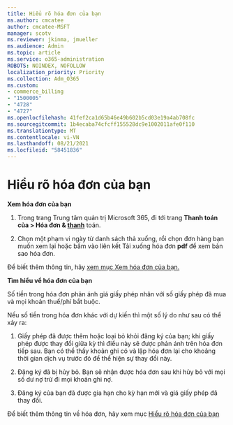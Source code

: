 ```yaml
---
title: Hiểu rõ hóa đơn của bạn
ms.author: cmcatee
author: cmcatee-MSFT
manager: scotv
ms.reviewer: jkinma, jmueller
ms.audience: Admin
ms.topic: article
ms.service: o365-administration
ROBOTS: NOINDEX, NOFOLLOW
localization_priority: Priority
ms.collection: Adm_O365
ms.custom:
- commerce_billing
- "1500005"
- "4728"
- "4727"
ms.openlocfilehash: 41fef2ca1d65b46e49b602b5cd03e19a4ab708fc
ms.sourcegitcommit: 1b4ecaba74cfcff155528dc9e1002011afe0f110
ms.translationtype: MT
ms.contentlocale: vi-VN
ms.lasthandoff: 08/21/2021
ms.locfileid: "58451836"
---
```

# <a name="understand-your-bill"></a>Hiểu rõ hóa đơn của bạn

**Xem hóa đơn của bạn**

1. Trong trang Trung tâm quản trị Microsoft 365, đi tới trang **Thanh toán của > Hóa đơn & [thanh](https://go.microsoft.com/fwlink/p/?linkid=848039)** toán.

2. Chọn một phạm vi ngày từ danh sách thả xuống, rồi chọn đơn hàng bạn muốn xem lại hoặc bấm vào liên kết Tải xuống hóa đơn **pdf** để xem bản sao hóa đơn.

Để biết thêm thông tin, hãy [xem mục Xem hóa đơn của bạn.](https://docs.microsoft.com/microsoft-365/commerce/billing-and-payments/view-your-bill-or-invoice)

**Tìm hiểu về hóa đơn của bạn**

Số tiền trong hóa đơn phản ánh giá giấy phép nhân với số giấy phép đã mua và mọi khoản thuế/phí bắt buộc.

Nếu số tiền trong hóa đơn khác với dự kiến thì một số lý do như sau có thể xảy ra:

1. Giấy phép đã được thêm hoặc loại bỏ khỏi đăng ký của bạn; khi giấy phép được thay đổi giữa kỳ thì điều này sẽ được phản ánh trên hóa đơn tiếp sau.  Bạn có thể thấy khoản ghi có và lập hóa đơn lại cho khoảng thời gian dịch vụ trước đó để thể hiện sự thay đổi này.

2. Đăng ký đã bị hủy bỏ.  Bạn sẽ nhận được hóa đơn sau khi hủy bỏ với mọi số dư nợ trừ đi mọi khoản ghi nợ.

3. Đăng ký của bạn đã được gia hạn cho kỳ hạn mới và giá giấy phép đã thay đổi.  

Để biết thêm thông tin về hóa đơn, hãy xem mục [Hiểu rõ hóa đơn của bạn](https://support.office.com/article/Understand-your-invoice-for-Office-365-for-business-0724b428-fb59-4962-8c37-6674166d7507)
